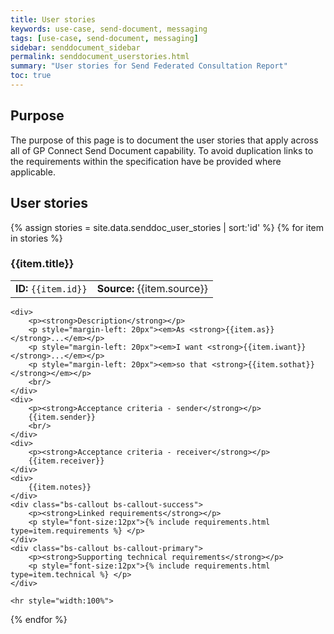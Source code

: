 ```yaml
---
title: User stories
keywords: use-case, send-document, messaging
tags: [use-case, send-document, messaging]
sidebar: senddocument_sidebar
permalink: senddocument_userstories.html
summary: "User stories for Send Federated Consultation Report"
toc: true
---
```



## Purpose ##

The purpose of this page is to document the user stories that apply across all of GP Connect Send Document capability. To avoid duplication links to the requirements within the specification have be provided where applicable.

## User stories ##

<div>
{% assign stories = site.data.senddoc_user_stories | sort:'id' %}
{% for item in stories %}

<h3> {{item.title}} </h3>

<table class='resource-attributes'>
  <tr>
	<td><strong>ID: </strong><code>{{item.id}}</code></td>
	<td><strong>Source: </strong>{{item.source}}</td>
  </tr>
</table>


	<div>	
		<p><strong>Description</strong></p>
		<p style="margin-left: 20px"><em>As <strong>{{item.as}}</strong>...</em></p>
		<p style="margin-left: 20px"><em>I want <strong>{{item.iwant}}</strong>...</em></p>
		<p style="margin-left: 20px"><em>so that <strong>{{item.sothat}}</strong></em></p>
		<br/>
	</div>
	<div>	
		<p><strong>Acceptance criteria - sender</strong></p>
		{{item.sender}}
		<br/>
	</div>
	<div>	
		<p><strong>Acceptance criteria - receiver</strong></p>
		{{item.receiver}}
	</div>	
	<div>	
		{{item.notes}}
	</div>	
	<div class="bs-callout bs-callout-success">
		<p><strong>Linked requirements</strong></p>
		<p style="font-size:12px">{% include requirements.html type=item.requirements %} </p>
	</div>
	<div class="bs-callout bs-callout-primary">
		<p><strong>Supporting technical requirements</strong></p>
		<p style="font-size:12px">{% include requirements.html type=item.technical %} </p>
	</div>
	
	<hr style="width:100%">
		


{% endfor %}